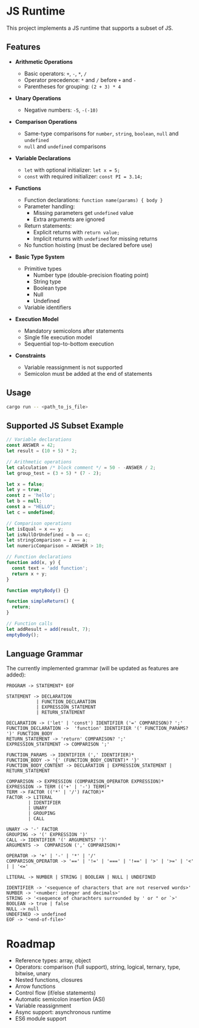 # JS Runtime

This project implements a JS runtime that supports a subset of JS.

## Features

- **Arithmetic Operations**
  - Basic operators: `+`, `-`, `*`, `/`
  - Operator precedence: `*` and `/` before `+` and `-`
  - Parentheses for grouping: `(2 + 3) * 4`

- **Unary Operations**
  - Negative numbers: `-5`, `-(-10)`

- **Comparison Operations**
  - Same-type comparisons for `number`, `string`, `boolean`, `null` and `undefined`
  - `null` and `undefined` comparisons

- **Variable Declarations**
  - `let` with optional initializer: `let x = 5;`
  - `const` with required initializer: `const PI = 3.14;`

- **Functions**
  - Function declarations: `function name(params) { body }`
  - Parameter handling:
    - Missing parameters get `undefined` value
    - Extra arguments are ignored
  - Return statements:
    - Explicit returns with `return value;`
    - Implicit returns with `undefined` for missing returns
  - No function hoisting (must be declared before use)

- **Basic Type System**
  - Primitive types
    - Number type (double-precision floating point)
    - String type
    - Boolean type
    - Null
    - Undefined
  - Variable identifiers
  
- **Execution Model**
  - Mandatory semicolons after statements
  - Single file execution model
  - Sequential top-to-bottom execution

- **Constraints**
  - Variable reassignment is not supported
  - Semicolon must be added at the end of statements

## Usage

```bash
cargo run -- <path_to_js_file>
```

## Supported JS Subset Example

```js
// Variable declarations
const ANSWER = 42;
let result = (10 + 5) * 2;

// Arithmetic operations
let calculation /* block comment */ = 50 - -ANSWER / 2;
let group_test = (3 + 5) * (7 - 2);

let x = false;
let y = true;
const z = 'hello';
let b = null;
const a = "HELLO";
let c = undefined;

// Comparison operations
let isEqual = x == y;
let isNullOrUndefined = b == c;
let stringComparison = z == a;
let numericComparison = ANSWER > 10;

// Function declarations
function add(x, y) {
  const text = 'add function';
  return x + y;
}

function emptyBody() {}

function simpleReturn() {
  return;
}

// Function calls
let addResult = add(result, 7);
emptyBody();
```

## Language Grammar

The currently implemented grammar (will be updated as features are added):

```
PROGRAM -> STATEMENT* EOF

STATEMENT -> DECLARATION
           | FUNCTION_DECLARATION
           | EXPRESSION_STATEMENT
           | RETURN_STATEMENT

DECLARATION -> ('let' | 'const') IDENTIFIER ('=' COMPARISON)? ';'
FUNCTION_DECLARATION ->  'function' IDENTIFIER '(' FUNCTION_PARAMS? ')' FUNCTION_BODY
RETURN_STATEMENT -> 'return' COMPARISON? ';'
EXPRESSION_STATEMENT -> COMPARISON ';'

FUNCTION_PARAMS -> IDENTIFIER (',' IDENTIFIER)*
FUNCTION_BODY -> '{' (FUNCTION_BODY_CONTENT)* '}'
FUNCTION_BODY_CONTENT -> DECLARATION | EXPRESSION_STATEMENT | RETURN_STATEMENT

COMPARISON -> EXPRESSION (COMPARISON_OPERATOR EXPRESSION)*
EXPRESSION -> TERM (('+' | '-') TERM)*
TERM -> FACTOR (('*' | '/') FACTOR)*
FACTOR -> LITERAL 
        | IDENTIFIER 
        | UNARY 
        | GROUPING 
        | CALL

UNARY -> '-' FACTOR 
GROUPING -> '(' EXPRESSION ')'
CALL -> IDENTIFIER '(' ARGUMENTS? ')'
ARGUMENTS ->  COMPARISON (',' COMPARISON)*

OPERATOR -> '+' | '-' | '*' | '/'
COMPARISON_OPERATOR -> '==' | '!=' | '===' | '!==' | '>' | '>=' | '<' | | '<='

LITERAL -> NUMBER | STRING | BOOLEAN | NULL | UNDEFINED

IDENTIFIER -> '<sequence of characters that are not reserved words>'
NUMBER -> '<number: integer and decimals>'
STRING -> '<sequence of charachters surrounded by ' or " or `>'
BOOLEAN -> true | false
NULL -> null
UNDEFINED -> undefined
EOF -> '<end-of-file>'
```

# Roadmap

- Reference types: array, object
- Operators: comparison (full support), string, logical, ternary, type, bitwise, unary
- Nested functions, closures
- Arrow functions
- Control flow (if/else statements)
- Automatic semicolon insertion (ASI)
- Variable reassignment
- Async support: asynchronous runtime
- ES6 module support